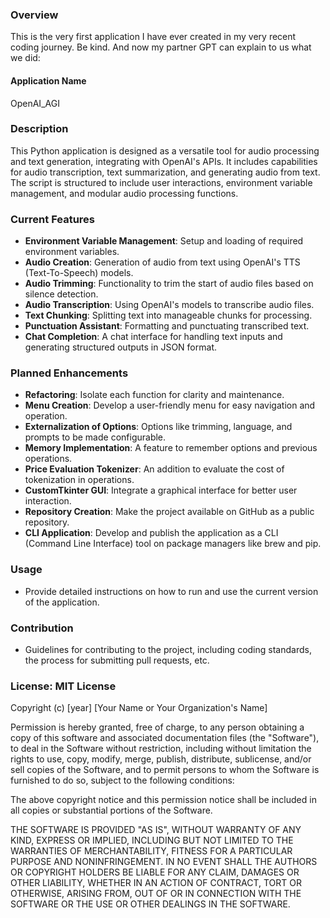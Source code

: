 

### Overview
This is the very first application I have ever created in my very recent coding journey. Be kind. 
And now my partner GPT can explain to us what we did:

#### Application Name
OpenAI_AGI

### Description
This Python application is designed as a versatile tool for audio processing and text generation, integrating with OpenAI's APIs. It includes capabilities for audio transcription, text summarization, and generating audio from text. The script is structured to include user interactions, environment variable management, and modular audio processing functions.

### Current Features
- **Environment Variable Management**: Setup and loading of required environment variables.
- **Audio Creation**: Generation of audio from text using OpenAI's TTS (Text-To-Speech) models.
- **Audio Trimming**: Functionality to trim the start of audio files based on silence detection.
- **Audio Transcription**: Using OpenAI's models to transcribe audio files.
- **Text Chunking**: Splitting text into manageable chunks for processing.
- **Punctuation Assistant**: Formatting and punctuating transcribed text.
- **Chat Completion**: A chat interface for handling text inputs and generating structured outputs in JSON format.

### Planned Enhancements
- **Refactoring**: Isolate each function for clarity and maintenance.
- **Menu Creation**: Develop a user-friendly menu for easy navigation and operation.
- **Externalization of Options**: Options like trimming, language, and prompts to be made configurable.
- **Memory Implementation**: A feature to remember options and previous operations.
- **Price Evaluation Tokenizer**: An addition to evaluate the cost of tokenization in operations.
- **CustomTkinter GUI**: Integrate a graphical interface for better user interaction.
- **Repository Creation**: Make the project available on GitHub as a public repository.
- **CLI Application**: Develop and publish the application as a CLI (Command Line Interface) tool on package managers like brew and pip.

### Usage
- Provide detailed instructions on how to run and use the current version of the application.

### Contribution
- Guidelines for contributing to the project, including coding standards, the process for submitting pull requests, etc.

### License: MIT License

Copyright (c) [year] [Your Name or Your Organization's Name]

Permission is hereby granted, free of charge, to any person obtaining a copy
of this software and associated documentation files (the "Software"), to deal
in the Software without restriction, including without limitation the rights
to use, copy, modify, merge, publish, distribute, sublicense, and/or sell
copies of the Software, and to permit persons to whom the Software is
furnished to do so, subject to the following conditions:

The above copyright notice and this permission notice shall be included in all
copies or substantial portions of the Software.

THE SOFTWARE IS PROVIDED "AS IS", WITHOUT WARRANTY OF ANY KIND, EXPRESS OR
IMPLIED, INCLUDING BUT NOT LIMITED TO THE WARRANTIES OF MERCHANTABILITY,
FITNESS FOR A PARTICULAR PURPOSE AND NONINFRINGEMENT. IN NO EVENT SHALL THE
AUTHORS OR COPYRIGHT HOLDERS BE LIABLE FOR ANY CLAIM, DAMAGES OR OTHER
LIABILITY, WHETHER IN AN ACTION OF CONTRACT, TORT OR OTHERWISE, ARISING FROM,
OUT OF OR IN CONNECTION WITH THE SOFTWARE OR THE USE OR OTHER DEALINGS IN THE
SOFTWARE.
